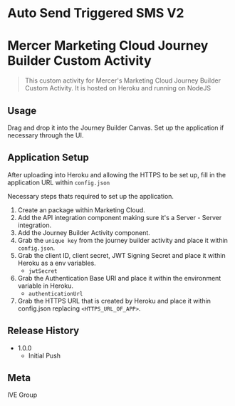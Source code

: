 # Auto Send Triggered SMS V2

# Mercer Marketing Cloud Journey Builder Custom Activity 
> This custom activity for Mercer's Marketing Cloud Journey Builder Custom Activity. It is hosted on Heroku and running on NodeJS

## Usage

Drag and drop it into the Journey Builder Canvas. Set up the application if necessary through the UI.

## Application Setup

After uploading into Heroku and allowing the HTTPS to be set up, fill in the application URL within `config.json`

Necessary steps thats required to set up the application.

1. Create an package within Marketing Cloud.
2. Add the API integration component making sure it's a Server - Server integration.
3. Add the Journey Builder Activity component.
4. Grab the `unique key` from the journey builder activity and place it within `config.json`.
5. Grab the client ID, client secret, JWT Signing Secret and place it within Heroku as a env variables.
    - `jwtSecret`
6. Grab the Authentication Base URI and place it within the environment variable in Heroku.
    - `authenticationUrl`
7. Grab the HTTPS URL that is created by Heroku and place it within config.json replacing `<HTTPS_URL_OF_APP>`.

## Release History

* 1.0.0
    * Initial Push

## Meta

IVE Group 
